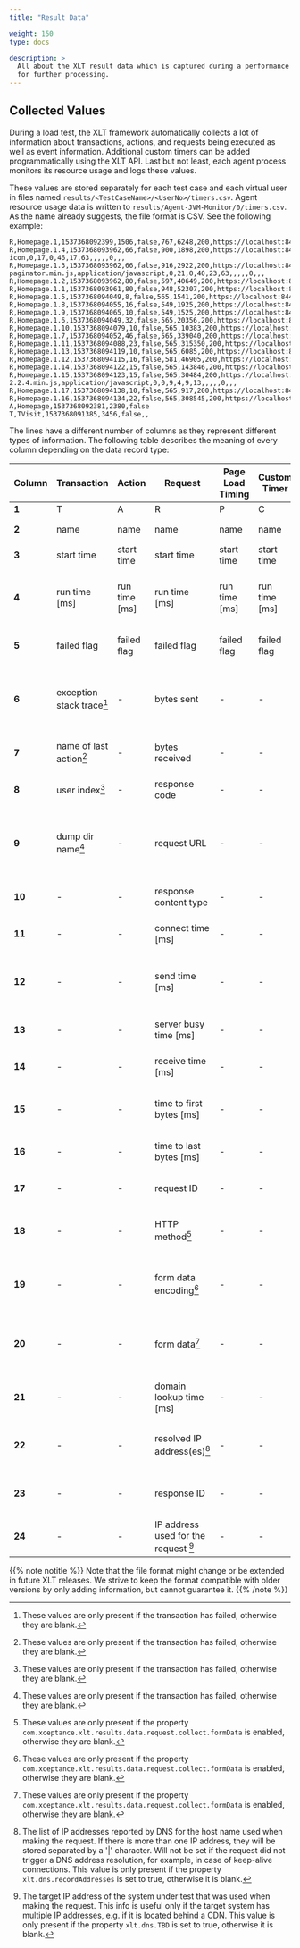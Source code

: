 ```yaml
---
title: "Result Data"

weight: 150
type: docs

description: >
  All about the XLT result data which is captured during a performance test and stored in CSV files
  for further processing.
---
```


## Collected Values

During a load test, the XLT framework automatically collects a lot of information about transactions, actions, and requests being executed as well as event information. Additional custom timers can be added programmatically using the XLT API. Last but not least, each agent process monitors its resource usage and logs these values.

These values are stored separately for each test case and each virtual user in files named `results/<TestCaseName>/<UserNo>/timers.csv`. Agent resource usage data is written to `results/Agent-JVM-Monitor/0/timers.csv`. As the name already suggests, the file format is CSV. See the following example:

```csv
R,Homepage.1,1537368092399,1506,false,767,6248,200,https://localhost:8443/posters/,text/html,0,145,0,670,215,885,,,,,4,,,
R,Homepage.1.4,1537368093962,66,false,900,1898,200,https://localhost:8443/posters/assets/ico/favicon.ico,image/x-icon,0,17,0,46,17,63,,,,,0,,,
R,Homepage.1.3,1537368093962,66,false,916,2922,200,https://localhost:8443/posters/assets/js/bootstrap-paginator.min.js,application/javascript,0,21,0,40,23,63,,,,,0,,,
R,Homepage.1.2,1537368093962,80,false,597,40649,200,https://localhost:8443/posters/assets/img/products/Flora_and_Fauna/Animals/Animals_1.jpg,image/jpeg,0,0,65,11,65,76,,,,,0,,,
R,Homepage.1.1,1537368093961,80,false,948,52307,200,https://localhost:8443/posters/assets/img/products/Means_of_Transportation/Railways/Railways_7.jpg,image/jpeg,0,13,0,61,16,77,,,,,0,,,
R,Homepage.1.5,1537368094049,8,false,565,1541,200,https://localhost:8443/posters/assets/js/posterMiniCart.js,application/javascript,0,0,6,0,6,6,,,,,0,,,
R,Homepage.1.8,1537368094055,16,false,549,1925,200,https://localhost:8443/posters/assets/js/poster.js,application/javascript,0,0,13,0,13,13,,,,,0,,,
R,Homepage.1.9,1537368094065,10,false,549,1525,200,https://localhost:8443/posters/assets/css/posters.css,text/css,0,0,8,0,8,8,,,,,0,,,
R,Homepage.1.6,1537368094049,32,false,565,20356,200,https://localhost:8443/posters/assets/css/bootstrap.min.css,text/css,0,0,11,20,11,31,,,,,0,,,
R,Homepage.1.10,1537368094079,10,false,565,10383,200,https://localhost:8443/posters/assets/js/bootstrap.min.js,application/javascript,0,0,8,1,8,9,,,,,0,,,
R,Homepage.1.7,1537368094052,46,false,565,339040,200,https://localhost:8443/posters/assets/img/products/XXL/XXL_3.jpg,image/jpeg,0,0,16,29,16,45,,,,,0,,,
R,Homepage.1.11,1537368094088,23,false,565,315350,200,https://localhost:8443/posters/assets/img/products/XXL/XXL_1.jpg,image/jpeg,0,0,8,13,8,21,,,,,0,,,
R,Homepage.1.13,1537368094119,10,false,565,6085,200,https://localhost:8443/posters/assets/img/xceptanceLogo.png,image/png,0,0,8,0,8,8,,,,,0,,,
R,Homepage.1.12,1537368094115,16,false,581,46905,200,https://localhost:8443/posters/assets/img/products/Food/Cold_Cuts/Cold_Cuts_1.jpg,image/jpeg,0,0,12,2,12,14,,,,,0,,,
R,Homepage.1.14,1537368094122,15,false,565,143846,200,https://localhost:8443/posters/assets/img/products/XXL/XXL_2.jpg,image/jpeg,0,0,8,6,8,14,,,,,0,,,
R,Homepage.1.15,1537368094123,15,false,565,30484,200,https://localhost:8443/posters/assets/js/jquery-2.2.4.min.js,application/javascript,0,0,9,4,9,13,,,,,0,,,
R,Homepage.1.17,1537368094138,10,false,565,917,200,https://localhost:8443/posters/assets/css/posterMiniCart.css,text/css,0,0,8,0,8,8,,,,,0,,,
R,Homepage.1.16,1537368094134,22,false,565,308545,200,https://localhost:8443/posters/assets/img/products/XXL/XXL_4.jpg,image/jpeg,0,0,8,13,8,21,,,,,0,,,
A,Homepage,1537368092381,2380,false
T,TVisit,1537368091385,3456,false,,
```

The lines have a different number of columns as they represent different types of information. The following table describes the meaning of every column depending on the data record type:

| Column | Transaction | Action | Request | Page Load Timing | Custom Timer | Event | Agent Resource Usage | Custom Value |
| ------- | ------- | ------- | ------- | ------- | ------- | ------- | ------- | ------- |
|**1**|T|A|R|P|C|E|J|V|
|**2**|name|name|name|name|name|name|agent name|name|
|**3**|start time|start time|start time|start time|start time|time|time|time|
|**4**|run time [ms]|run time [ms]|run time [ms]|run time [ms]|run time [ms]|transaction name|current CPU usage (agent only) [%]|value|
|**5**|failed flag|failed flag|failed flag|failed flag|failed flag|event message|used main memory (absolute)| - |
|**6**|exception stack trace[^fn1]| - |bytes sent| - | - | - |current main memory usage (relative) [%]| - |
|**7**|name of last action[^fn1]| - |bytes received| - | - | - |used heap memory (absolute)| - |
|**8**|user index[^fn1]| - |response code| - | - | - |total heap memory (absolute)| - |
|**9**|dump dir name[^fn1]| - |request URL| - | - | - |current heap memory usage (relative) [%]| - |
|**10**| - | - |response content type| - | - | - |threads in state "runnable"| - |
|**11**| - | - |connect time [ms]| - | - | - |threads in state "blocked"| - |
|**12**| - | - |send time [ms]| - | - | - |threads in state "waiting" or "timed waiting"| - |
|**13**| - | - |server busy time [ms]| - | - | - |minor GC cycles since start| - |
|**14**| - | - |receive time [ms]| - | - | - |minor GC time since start [ms]| - |
|**15**| - | - |time to first bytes [ms]| - | - | - |current minor GC CPU usage [%]| - |
|**16**| - | - |time to last bytes [ms]| - | - | - |full GC cycles since start| - |
|**17**| - | - |request ID| - | - | - |full GC time since start [ms]| - |
|**18**| - | - |HTTP method[^fn2]| - | - | - |current full GC CPU usage [%]| - |
|**19**| - | - |form data encoding[^fn2]| - | - | - |minor GC time since last update [ms]| - |
|**20**| - | - |form data[^fn2]| - | - | - |full GC time since last update [ms]| - |
|**21**| - | - |domain lookup time [ms]| - | - | - |minor GC cycles since last update| - |
|**22**| - | - |resolved IP address(es)[^fn3]| - | - | - |full GC cycles since last update| - |
|**23**| - | - |response ID| - | - | - |current CPU usage (total) [%]| - |
|**24**| - | - |IP address used for the request [^fn4]| - | - | - | - | - |

[^fn1]: These values are only present if the transaction has failed, otherwise they are blank.

[^fn2]: These values are only present if the property `com.xceptance.xlt.results.data.request.collect.formData` is enabled, otherwise they are blank.

[^fn3]: The list of IP addresses reported by DNS for the host name used when making the request. If there is more than one IP address, they will be stored separated by a '|' character. Will not be set if the request did not trigger a DNS address resolution, for example, in case of keep-alive connections. This value is only present if the property `xlt.dns.recordAddresses` is set to true, otherwise it is blank.

[^fn4]: The target IP address of the system under test that was used when making the request. This info is useful only if the target system has multiple IP addresses, e.g. if it is located behind a CDN. This value is only present if the property `xlt.dns.TBD` is set to true, otherwise it is blank.

{{% note notitle %}}
Note that the file format might change or be extended in future XLT releases. We strive to keep the format compatible with older versions by only adding information, but cannot guarantee it.
{{% /note %}}

